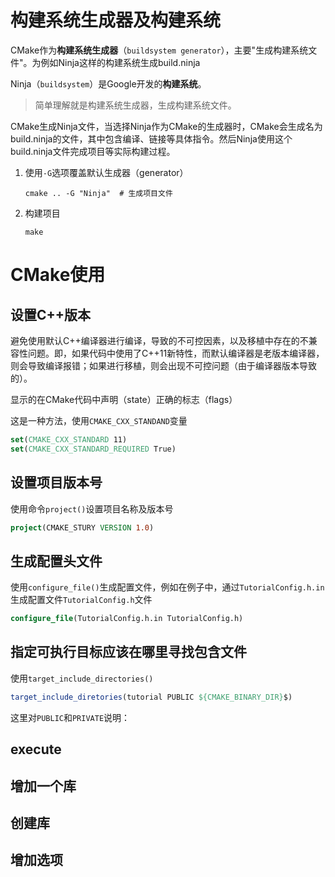 # 构建系统生成器及构建系统

CMake作为**构建系统生成器**（`buildsystem generator`），主要"生成构建系统文件"。为例如Ninja这样的构建系统生成build.ninja

Ninja（`buildsystem`）是Google开发的**构建系统**。

> 简单理解就是构建系统生成器，生成构建系统文件。

CMake生成Ninja文件，当选择Ninja作为CMake的生成器时，CMake会生成名为build.ninja的文件，其中包含编译、链接等具体指令。然后Ninja使用这个build.ninja文件完成项目等实际构建过程。

1. 使用`-G`选项覆盖默认生成器（generator）
   ```shell
   cmake .. -G "Ninja"  # 生成项目文件
   ```
2. 构建项目
   ```shell
   make
   ```

# CMake使用
## 设置C++版本

避免使用默认C++编译器进行编译，导致的不可控因素，以及移植中存在的不兼容性问题。即，如果代码中使用了C++11新特性，而默认编译器是老版本编译器，则会导致编译报错；如果进行移植，则会出现不可控问题（由于编译器版本导致的）。

显示的在CMake代码中声明（state）正确的标志（flags）

这是一种方法，使用`CMAKE_CXX_STANDAND`变量
```CMake
set(CMAKE_CXX_STANDARD 11)
set(CMAKE_CXX_STANDARD_REQUIRED True)
```

## 设置项目版本号

使用命令`project()`设置项目名称及版本号
```CMake
project(CMAKE_STURY VERSION 1.0)
```

## 生成配置头文件

使用`configure_file()`生成配置文件，例如在例子中，通过`TutorialConfig.h.in`生成配置文件`TutorialConfig.h`文件
```CMake
configure_file(TutorialConfig.h.in TutorialConfig.h)
```

## 指定可执行目标应该在哪里寻找包含文件

使用`target_include_directories()`
```CMake
target_include_diretories(tutorial PUBLIC ${CMAKE_BINARY_DIR}$)
```
这里对`PUBLIC`和`PRIVATE`说明：

## execute

## 增加一个库

## 创建库

## 增加选项
